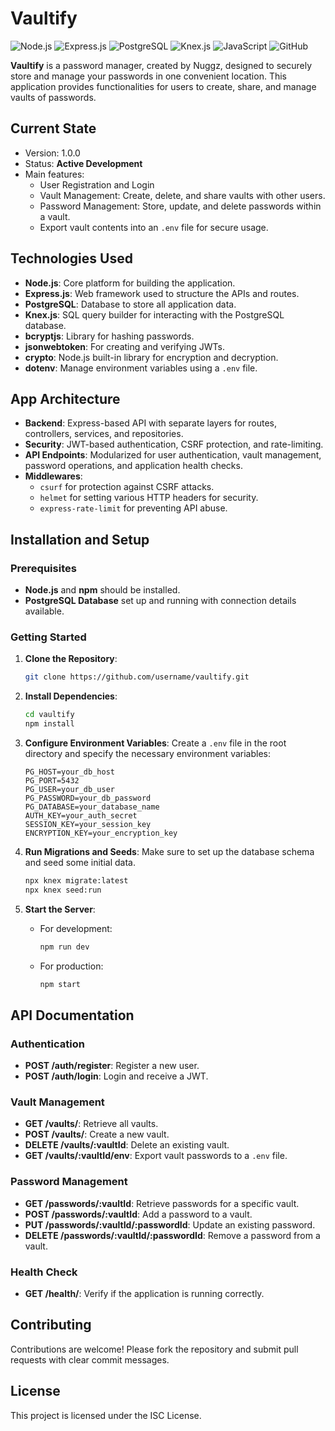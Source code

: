 # Vaultify

![Node.js](https://img.shields.io/badge/Node.js-339933?style=for-the-badge&logo=nodedotjs&logoColor=white)
![Express.js](https://img.shields.io/badge/Express.js-000000?style=for-the-badge&logo=express&logoColor=white)
![PostgreSQL](https://img.shields.io/badge/PostgreSQL-336791?style=for-the-badge&logo=postgresql&logoColor=white)
![Knex.js](https://img.shields.io/badge/Knex.js-4D64A4?style=for-the-badge&logo=javascript&logoColor=white)
![JavaScript](https://img.shields.io/badge/JavaScript-F7DF1E?style=for-the-badge&logo=javascript&logoColor=black)
![GitHub](https://img.shields.io/badge/GitHub-181717?style=for-the-badge&logo=github&logoColor=white)

**Vaultify** is a password manager, created by Nuggz, designed to securely store and manage your passwords in one convenient location. This application provides functionalities for users to create, share, and manage vaults of passwords.

## Current State

- Version: 1.0.0
- Status: **Active Development**
- Main features:
  - User Registration and Login
  - Vault Management: Create, delete, and share vaults with other users.
  - Password Management: Store, update, and delete passwords within a vault.
  - Export vault contents into an `.env` file for secure usage.

## Technologies Used

- **Node.js**: Core platform for building the application.
- **Express.js**: Web framework used to structure the APIs and routes.
- **PostgreSQL**: Database to store all application data.
- **Knex.js**: SQL query builder for interacting with the PostgreSQL database.
- **bcryptjs**: Library for hashing passwords.
- **jsonwebtoken**: For creating and verifying JWTs.
- **crypto**: Node.js built-in library for encryption and decryption.
- **dotenv**: Manage environment variables using a `.env` file.

## App Architecture

- **Backend**: Express-based API with separate layers for routes, controllers, services, and repositories.
- **Security**: JWT-based authentication, CSRF protection, and rate-limiting.
- **API Endpoints**: Modularized for user authentication, vault management, password operations, and application health checks.
- **Middlewares**:
  - `csurf` for protection against CSRF attacks.
  - `helmet` for setting various HTTP headers for security.
  - `express-rate-limit` for preventing API abuse.

## Installation and Setup

### Prerequisites

- **Node.js** and **npm** should be installed.
- **PostgreSQL Database** set up and running with connection details available.

### Getting Started

1. **Clone the Repository**:
   ```bash
   git clone https://github.com/username/vaultify.git
   ```

2. **Install Dependencies**:
   ```bash
   cd vaultify
   npm install
   ```

3. **Configure Environment Variables**:
   Create a `.env` file in the root directory and specify the necessary environment variables:
   ```dotenv
   PG_HOST=your_db_host
   PG_PORT=5432
   PG_USER=your_db_user
   PG_PASSWORD=your_db_password
   PG_DATABASE=your_database_name
   AUTH_KEY=your_auth_secret
   SESSION_KEY=your_session_key
   ENCRYPTION_KEY=your_encryption_key
   ```

4. **Run Migrations and Seeds**:
   Make sure to set up the database schema and seed some initial data.
   ```bash
   npx knex migrate:latest
   npx knex seed:run
   ```

5. **Start the Server**:
   - For development:
     ```bash
     npm run dev
     ```
   - For production:
     ```bash
     npm start
     ```

## API Documentation

### Authentication

- **POST /auth/register**: Register a new user.
- **POST /auth/login**: Login and receive a JWT.

### Vault Management

- **GET /vaults/**: Retrieve all vaults.
- **POST /vaults/**: Create a new vault.
- **DELETE /vaults/:vaultId**: Delete an existing vault.
- **GET /vaults/:vaultId/env**: Export vault passwords to a `.env` file.

### Password Management

- **GET /passwords/:vaultId**: Retrieve passwords for a specific vault.
- **POST /passwords/:vaultId**: Add a password to a vault.
- **PUT /passwords/:vaultId/:passwordId**: Update an existing password.
- **DELETE /passwords/:vaultId/:passwordId**: Remove a password from a vault.

### Health Check

- **GET /health/**: Verify if the application is running correctly.

## Contributing

Contributions are welcome! Please fork the repository and submit pull requests with clear commit messages.

## License

This project is licensed under the ISC License.
